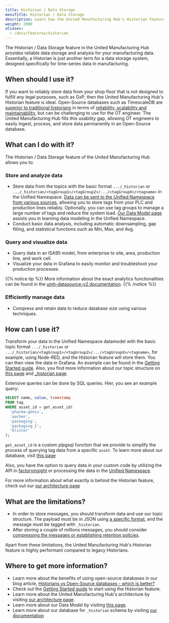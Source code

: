 ```yaml
---
title: Historian / Data Storage
menuTitle: Historian / Data Storage
description: Learn how the United Manufacturing Hub's Historian feature provides reliable data storage and analysis for your manufacturing data.
weight: 2000
aliases:
  - /docs/features/historian
---
```


The Historian / Data Storage feature in the United Manufacturing Hub provides reliable data storage and analysis for your manufacturing data. Essentially, a Historian is just another term for a data storage system, designed specifically for time-series data in manufacturing.

## When should I use it?

If you want to reliably store data from your shop floor that is not designed to fulfill any legal purposes, such as GxP, then the United Manufacturing Hub's Historian feature is ideal. Open-Source databases such as TimescaleDB are [superior to traditional historians](https://learn.umh.app/blog/historians-vs-open-source-databases-which-is-better/) in terms of [reliability, scalability and maintainability](https://learn.umh.app/blog/comparing-mqtt-brokers-for-the-industrial-iot/#three-main-requirements-for-your-it-ot-architecture), but can be challenging to use for the OT engineer. The United Manufacturing Hub fills this usability gap, allowing OT engineers to easily ingest, process, and store data permanently in an Open-Source database.

## What can I do with it?

The Historian / Data Storage feature of the United Manufacturing Hub allows you to:

### Store and analyze data

- Store data from the topics with the basic format `.../_historian` or `.../_historian/<tagGroup1>/<tagGroup2>/.../<tagGroupX>/<tagname>` in the Unified Namespace. [Data can be sent to the Unified Namespace from various sources](/docs/features/datainfrastructure/unified-namespace/), allowing you to store tags from your PLC and production lines reliably. Optionally, you can use tag groups to manage a large number of tags and reduce the system load. [Our Data Model page](/docs/datamodel/) assists you in learning data modeling in the Unified Namespace. 
- Conduct basic data analysis, including automatic downsampling, gap filling, and statistical functions such as Min, Max, and Avg.

### Query and visualize data

- Query data in an ISA95 model, from enterprise to site, area, production line, and work cell.
- Visualize your data in Grafana to easily monitor and troubleshoot your production processes.

{{% notice tip %}}
More information about the exact analytics functionalities can be found in the [umh-datasource-v2 documentation](/docs/architecture/data-infrastructure/historian/umh-datasource-v2/).
{{% /notice %}}

### Efficiently manage data

- Compress and retain data to reduce database size using various techniques.

## How can I use it?

Transform your data in the Unified Namespace datamodel with the basic topic format `.../_historian` or `.../_historian/<tagGroup1>/<tagGroup2>/.../<tagGroupX>/<tagname>`, for example, using Node-RED, and the Historian feature will store them. You can then view the data in Grafana. An example can be found in the [Getting Started guide](/docs/getstarted/). Also, you find more information about our topic structure on [this page](/docs/datamodel/messages/#topic-structure) and [_historian page](/docs/datamodel/messages/_historian/).

Extensive queries can be done by SQL queries. Hier, you see an example query:

```sql
SELECT name, value, timestamp
FROM tag
WHERE asset_id = get_asset_id(
  'pharma-genix',
  'aachen',
  'packaging',
  'packaging_1',
  'blister'
);
```
`get_asset_id` is a custom plpgsql function that we provide to simplify the process of querying tag data from a specific `asset`. To learn more about our database, visit [this page](/docs/datamodel/database/)


Also, you have the option to query data in your custom code by utilizing the API in [factoryinsight](/docs/reference/microservices/factoryinsight/) or processing the data in the [Unified Namespace](/docs/features/datainfrastructure/unified-namespace/).

For more information about what exactly is behind the Historian feature, check out our [our architecture page](/docs/architecture/)

## What are the limitations?

- In order to store messages, you should transform data and use our topic structure. The payload must be in JSON using [a specific format](/docs/datamodel/messages/_historian/#message-structure), and the message must be tagged with `_historian`.
- After storing a couple of millions messages, you should consider [compressing the messages or establishing retention policies](/docs/production-guide/administration/reduce-database-size/).

Apart from these limitations, the United Manufacturing Hub's Historian feature is highly performant compared to legacy Historians.

## Where to get more information?

- Learn more about the benefits of using open-source databases in our blog article, [Historians vs Open-Source databases - which is better?](https://learn.umh.app/blog/historians-vs-open-source-databases-which-is-better/)
- Check out the [Getting Started guide](/docs/getstarted/) to start using the Historian feature.
- Learn more about the United Manufacturing Hub's architecture by visiting [our architecture page](/docs/architecture/).
- Learn more about our Data Model by visiting [this page](/docs/datamodel/).
- Learn more about our database for `_historian` schema by visiting [our documentation](/docs/datamodel/database/)
